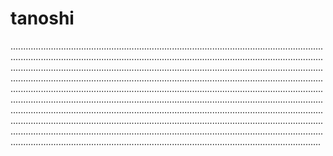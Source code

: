 # tanoshi

.......................................................................................................................................................................................................................................................................................................................................................................................................................................................................................................................................................................................................................................................................................................................................................................................................................................................................................................................................................................................................................................................................................................................................................................................................................................................................................